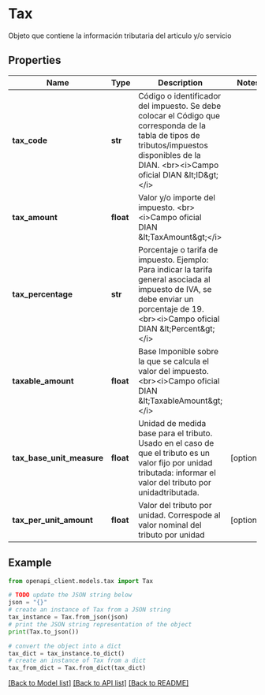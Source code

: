 # Tax

Objeto que contiene la información tributaria del articulo y/o servicio 

## Properties

Name | Type | Description | Notes
------------ | ------------- | ------------- | -------------
**tax_code** | **str** | Código o identificador del impuesto. Se debe colocar el Código que corresponda de la tabla de tipos de tributos/impuestos disponibles de la DIAN. &lt;br&gt;&lt;i&gt;Campo oficial DIAN &amp;lt;ID&amp;gt;&lt;/i&gt; | 
**tax_amount** | **float** | Valor y/o importe del impuesto. &lt;br&gt;&lt;i&gt;Campo oficial DIAN &amp;lt;TaxAmount&amp;gt;&lt;/i&gt; | 
**tax_percentage** | **str** | Porcentaje o tarifa de impuesto. Ejemplo: Para indicar la tarifa general asociada al impuesto de IVA, se debe enviar un porcentaje de 19. &lt;br&gt;&lt;i&gt;Campo oficial DIAN &amp;lt;Percent&amp;gt;&lt;/i&gt; | 
**taxable_amount** | **float** | Base Imponible sobre la que se calcula el valor del impuesto. &lt;br&gt;&lt;i&gt;Campo oficial DIAN &amp;lt;TaxableAmount&amp;gt;&lt;/i&gt; | 
**tax_base_unit_measure** | **float** | Unidad de medida base para el tributo. Usado en el caso de que el tributo es un valor fijo por unidad tributada: informar el valor del tributo por unidadtributada. | [optional] 
**tax_per_unit_amount** | **float** | Valor del tributo por unidad. Correspode al valor nominal del tributo por unidad | [optional] 

## Example

```python
from openapi_client.models.tax import Tax

# TODO update the JSON string below
json = "{}"
# create an instance of Tax from a JSON string
tax_instance = Tax.from_json(json)
# print the JSON string representation of the object
print(Tax.to_json())

# convert the object into a dict
tax_dict = tax_instance.to_dict()
# create an instance of Tax from a dict
tax_from_dict = Tax.from_dict(tax_dict)
```
[[Back to Model list]](../README.md#documentation-for-models) [[Back to API list]](../README.md#documentation-for-api-endpoints) [[Back to README]](../README.md)


